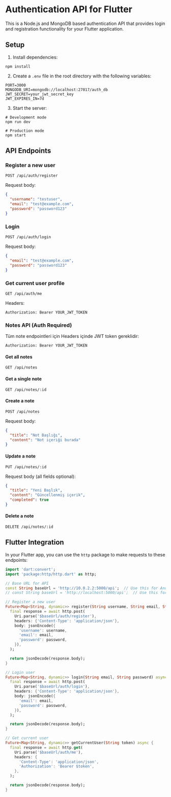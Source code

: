 # Authentication API for Flutter

This is a Node.js and MongoDB based authentication API that provides login and registration functionality for your Flutter application.

## Setup

1. Install dependencies:

```
npm install
```

2. Create a `.env` file in the root directory with the following variables:

```
PORT=3000
MONGODB_URI=mongodb://localhost:27017/auth_db
JWT_SECRET=your_jwt_secret_key
JWT_EXPIRES_IN=7d
```

3. Start the server:

```
# Development mode
npm run dev

# Production mode
npm start
```

## API Endpoints

### Register a new user

```
POST /api/auth/register
```

Request body:

```json
{
  "username": "testuser",
  "email": "test@example.com",
  "password": "password123"
}
```

### Login

```
POST /api/auth/login
```

Request body:

```json
{
  "email": "test@example.com",
  "password": "password123"
}
```

### Get current user profile

```
GET /api/auth/me
```

Headers:

```
Authorization: Bearer YOUR_JWT_TOKEN
```

### Notes API (Auth Required)

Tüm note endpointleri için Headers içinde JWT token gereklidir:

```
Authorization: Bearer YOUR_JWT_TOKEN
```

#### Get all notes

```
GET /api/notes
```

#### Get a single note

```
GET /api/notes/:id
```

#### Create a note

```
POST /api/notes
```

Request body:

```json
{
  "title": "Not Başlığı",
  "content": "Not içeriği burada"
}
```

#### Update a note

```
PUT /api/notes/:id
```

Request body (all fields optional):

```json
{
  "title": "Yeni Başlık",
  "content": "Güncellenmiş içerik",
  "completed": true
}
```

#### Delete a note

```
DELETE /api/notes/:id
```

## Flutter Integration

In your Flutter app, you can use the `http` package to make requests to these endpoints:

```dart
import 'dart:convert';
import 'package:http/http.dart' as http;

// Base URL for API
const String baseUrl = 'http://10.0.2.2:5000/api';  // Use this for Android Emulator
// const String baseUrl = 'http://localhost:5000/api';  // Use this for iOS Simulator

// Register a new user
Future<Map<String, dynamic>> register(String username, String email, String password) async {
  final response = await http.post(
    Uri.parse('$baseUrl/auth/register'),
    headers: {'Content-Type': 'application/json'},
    body: jsonEncode({
      'username': username,
      'email': email,
      'password': password,
    }),
  );

  return jsonDecode(response.body);
}

// Login user
Future<Map<String, dynamic>> login(String email, String password) async {
  final response = await http.post(
    Uri.parse('$baseUrl/auth/login'),
    headers: {'Content-Type': 'application/json'},
    body: jsonEncode({
      'email': email,
      'password': password,
    }),
  );

  return jsonDecode(response.body);
}

// Get current user
Future<Map<String, dynamic>> getCurrentUser(String token) async {
  final response = await http.get(
    Uri.parse('$baseUrl/auth/me'),
    headers: {
      'Content-Type': 'application/json',
      'Authorization': 'Bearer $token',
    },
  );

  return jsonDecode(response.body);
}
```
